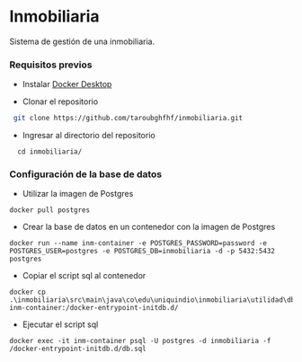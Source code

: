 # Inmobiliaria
Sistema de gestión de una inmobiliaria.
### Requisitos previos
- Instalar [Docker Desktop](https://www.docker.com/products/docker-desktop/)

- Clonar el repositorio
```sh
 git clone https://github.com/taroubghfhf/inmobiliaria.git
```
- Ingresar al directorio del repositorio
```
  cd inmobiliaria/
```
### Configuración de la base de datos
- Utilizar la imagen de Postgres
```
docker pull postgres
```
- Crear la base de datos en un contenedor con la imagen de Postgres
```
docker run --name inm-container -e POSTGRES_PASSWORD=password -e POSTGRES_USER=postgres -e POSTGRES_DB=inmobiliaria -d -p 5432:5432 postgres
```
- Copiar el script sql al contenedor
```
docker cp .\inmobiliaria\src\main\java\co\edu\uniquindio\inmobiliaria\utilidad\db.sql inm-container:/docker-entrypoint-initdb.d/
```
- Ejecutar el script sql
```
docker exec -it inm-container psql -U postgres -d inmobiliaria -f /docker-entrypoint-initdb.d/db.sql
```